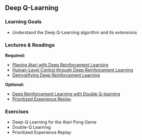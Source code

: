 ## Deep Q-Learning

### Learning Goals

- Understand the Deep Q-Learning algorithm and its extensions

### Lectures & Readings

**Required:**

- [Playing Atari with Deep Reinforcement Learning](http://arxiv.org/abs/1312.5602v1)
- [Human-Level Control through Deep Reinforcement Learning](http://www.readcube.com/articles/10.1038/nature14236)
- [Demystifying Deep Reinforcement Learning](https://www.nervanasys.com/demystifying-deep-reinforcement-learning/)

**Optional:**

- [Deep Reinforcement Learning with Double Q-learning](http://arxiv.org/abs/1509.06461)
- [Prioritized Experience Replay](http://arxiv.org/abs/1511.05952)

### Exercises

- Deep-Q Learning for the Atari Pong Game
- Double-Q Learning
- Prioritized Experience Replay